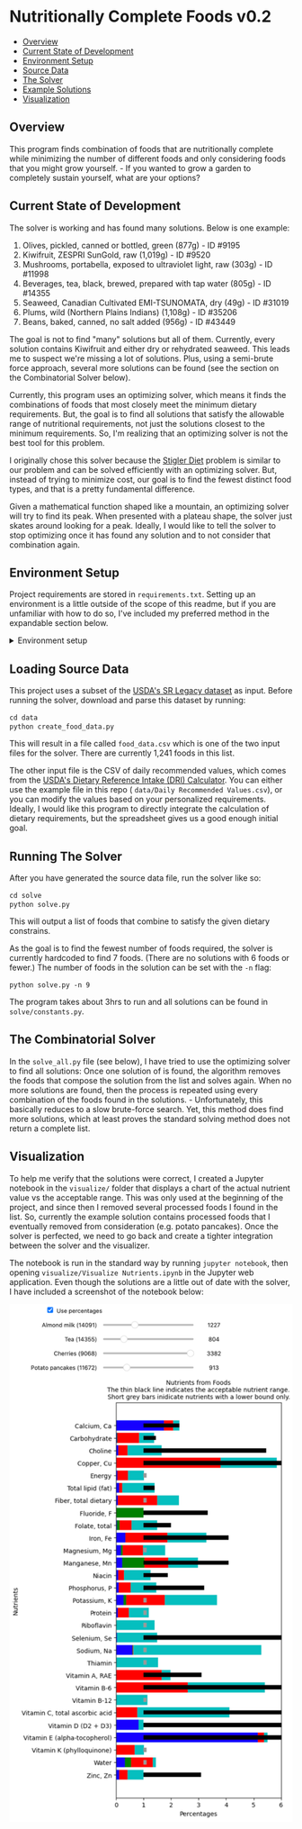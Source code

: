 # Nutritionally Complete Foods v0.2

* [Overview](#Overview)
* [Current State of Development](#Current-State-of-Development)
* [Environment Setup](#Environment-Setup)
* [Source Data](#Source-Data)
* [The Solver](#The-Solver)
* [Example Solutions](#Example-Solutions)
* [Visualization](#Visualization)



## Overview

This program finds combination of foods that are nutritionally complete while minimizing the number of different foods and only considering foods that you might grow yourself. - If you wanted to grow a garden to completely sustain yourself, what are your options?



## Current State of Development

The solver is working and has found many solutions. Below is one example:

1. Olives, pickled, canned or bottled, green (877g) - ID #9195
2. Kiwifruit, ZESPRI SunGold, raw (1,019g) - ID #9520
3. Mushrooms, portabella, exposed to ultraviolet light, raw (303g) - ID #11998
4. Beverages, tea, black, brewed, prepared with tap water (805g) - ID #14355
5. Seaweed, Canadian Cultivated EMI-TSUNOMATA, dry (49g) - ID #31019
6. Plums, wild (Northern Plains Indians) (1,108g) - ID #35206
7. Beans, baked, canned, no salt added (956g) - ID #43449

The goal is not to find "many" solutions but all of them. Currently, every solution contains Kiwifruit and either dry or rehydrated seaweed. This leads me to suspect we're missing a lot of solutions. Plus, using a semi-brute force approach, several more solutions can be found (see the section on the Combinatorial Solver below).

Currently, this program uses an optimizing solver, which means it finds the combinations of foods that most closely meet the minimum dietary requirements. But, the goal is to find all solutions that satisfy the allowable range of nutritional requirements, not just the solutions closest to the minimum requirements. So, I'm realizing that an optimizing solver is not the best tool for this problem.

I originally chose this solver because the [Stigler Diet](https://en.wikipedia.org/wiki/Stigler_diet) problem is similar to our problem and can be solved efficiently with an optimizing solver. But, instead of trying to minimize cost, our goal is to find the fewest distinct food types, and that is a pretty fundamental difference.

Given a mathematical function shaped like a mountain, an optimizing solver will try to find its peak. When presented with a plateau shape, the solver just skates around looking for a peak. Ideally, I would like to tell the solver to stop optimizing once it has found any solution and to not consider that combination again.





## Environment Setup

Project requirements are stored in `requirements.txt`. Setting up an environment is a little outside of the scope of this readme, but if you are unfamiliar with how to do so, I've included my preferred method in the expandable section below.

<details>
  <summary>Environment setup</summary>

```
# Your OS will need the prerequisites, and that's not particularly straightforward.
# This is what you'll need to install on Ubuntu:
sudo apt install curl git-core gcc make zlib1g-dev libbz2-dev libreadline-dev libsqlite3-dev libssl-dev liblzma-dev

# Install pyenv.
curl https://pyenv.run | bash

# Integrate into your shell. (Restart your shell after this.)
echo 'export PYENV_ROOT="$HOME/.pyenv"' >> ~/.bashrc
echo 'export PATH="$PYENV_ROOT/bin:$PATH"' >> ~/.bashrc
echo 'eval "$(pyenv init -)"' >> ~/.bashrc

# Create a virtual environment with Python 3.12.2
pyenv install 3.12
pyenv virtualenv 3.12 nutritionally-complete-foods

# Activate that virtual environment
pyenv activate nutritionally-complete-foods

# Install the requirements to that environment
pip install -r requirements.txt

# ...

# Deactivate the environment when you're done
source deactive
```

</details>




## Loading Source Data

This project uses a subset of the [USDA's SR Legacy dataset](https://fdc.nal.usda.gov/) as input. Before running the solver, download and parse this dataset by running:

```
cd data
python create_food_data.py
```

This will result in a file called `food_data.csv` which is one of the two input files for the solver. There are currently 1,241 foods in this list.

The other input file is the CSV of daily recommended values, which comes from the [USDA's Dietary Reference Intake (DRI) Calculator](https://www.nal.usda.gov/human-nutrition-and-food-safety/dri-calculator). You can either use the example file in this repo ( `data/Daily Recommended Values.csv`), or you can modify the values based on your personalized requirements. Ideally, I would like this program to directly integrate the calculation of dietary requirements, but the spreadsheet gives us a good enough initial goal.



## Running The Solver

After you have generated the source data file, run the solver like so:

```
cd solve
python solve.py
```

This will output a list of foods that combine to satisfy the given dietary constrains. 

As the goal is to find the fewest number of foods required, the solver is currently hardcoded to find 7 foods. (There are no solutions with 6 foods or fewer.) The number of foods in the solution can be set with the `-n` flag:

```
python solve.py -n 9
```

The program takes about 3hrs to run and all solutions can be found in `solve/constants.py`.



## The Combinatorial Solver

In the `solve_all.py` file (see below), I have tried to use the optimizing solver to find all solutions: Once one solution of is found, the algorithm removes the foods that compose the solution from the list and solves again. When no more solutions are found, then the process is repeated using every combination of the foods found in the solutions. - Unfortunately, this basically reduces to a slow brute-force search. Yet, this method does find more solutions, which at least proves the standard solving method does not return a complete list.



## Visualization

To help me verify that the solutions were correct, I created a Jupyter notebook in the `visualize/` folder that displays a chart of the actual nutrient value vs the acceptable range. This was only used at the beginning of the project, and since then I removed several processed foods I found in the list. So, currently the example solution contains processed foods that I eventually removed from consideration (e.g. potato pancakes). Once the solver is perfected, we need to go back and create a tighter integration between the solver and the visualizer.

The notebook is run in the standard way by running `jupyter notebook`, then opening `visualize/Visualize Nutrients.ipynb` in the Jupyter web application. Even though the solutions are a little out of date with the solver, I have included  a screenshot of the notebook below:

![Screenshot of the Jupyter Notebook](screenshot.png)

